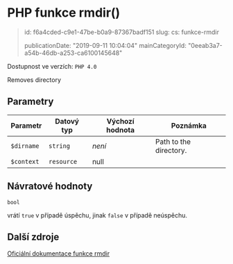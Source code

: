 PHP funkce rmdir()
==================

> id: f6a4cded-c9e1-47be-b0a9-87367badf151
> slug:
> 	cs: funkce-rmdir
>
> publicationDate: "2019-09-11 10:04:04"
> mainCategoryId: "0eeab3a7-a54b-46db-a253-ca6100145648"

Dostupnost ve verzích: `PHP 4.0`

Removes directory


Parametry
--------------

| Parametr | Datový typ | Výchozí hodnota | Poznámka |
|-----|-----|-----|-----|
| `$dirname` | `string` | *není* | Path to the directory. |
| `$context` | `resource` | null |  |


Návratové hodnoty
----------------

`bool`

vrátí `true` v případě úspěchu, jinak `false` v případě neúspěchu.

Další zdroje
------------

[Oficiální dokumentace funkce rmdir](https://www.php.net/manual/en/function.rmdir.php)

